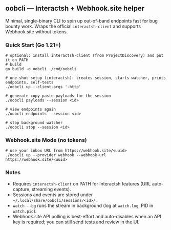 ## oobcli — Interactsh + Webhook.site helper

Minimal, single-binary CLI to spin up out-of-band endpoints fast for bug bounty work. Wraps the official `interactsh-client` and supports Webhook.site without tokens.

### Quick Start (Go 1.21+)

```
# optional: install interactsh-client (from ProjectDiscovery) and put it on PATH
# build
go build -o oobcli ./cmd/oobcli

# one-shot setup (interactsh): creates session, starts watcher, prints endpoints, self-tests
./oobcli up --client-args '-http'

# generate copy-paste payloads for the session
./oobcli payloads --session <id>

# view endpoints again
./oobcli endpoints --session <id>

# stop background watcher
./oobcli stop --session <id>
```

### Webhook.site Mode (no tokens)

```
# use your inbox URL from https://webhook.site/<uuid>
./oobcli up --provider webhook --webhook-url https://webhook.site/<uuid>
```

### Notes
- Requires `interactsh-client` on PATH for Interactsh features (URL auto-capture, streaming events).
- Sessions and events are stored under `~/.local/share/oobcli/sessions/<id>/`.
- `watch --bg` runs the stream in background (log at `watch.log`, PID in `watch.pid`).
- Webhook.site API polling is best-effort and auto-disables when an API key is required; you can still send tests and review in the UI.
